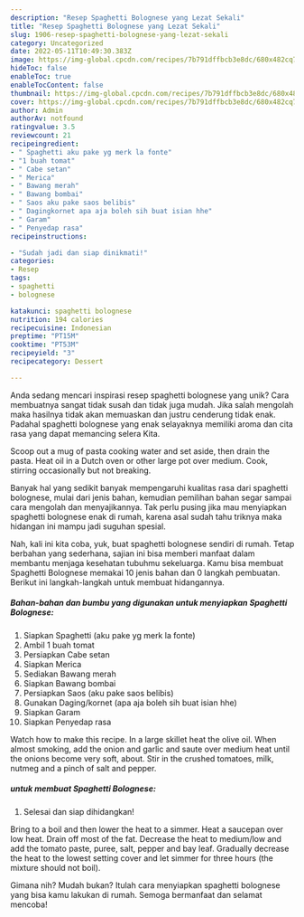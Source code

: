 ```yaml
---
description: "Resep Spaghetti Bolognese yang Lezat Sekali"
title: "Resep Spaghetti Bolognese yang Lezat Sekali"
slug: 1906-resep-spaghetti-bolognese-yang-lezat-sekali
category: Uncategorized
date: 2022-05-11T10:49:30.383Z
image: https://img-global.cpcdn.com/recipes/7b791dffbcb3e8dc/680x482cq70/spaghetti-bolognese-foto-resep-utama.jpg
hideToc: false
enableToc: true
enableTocContent: false
thumbnail: https://img-global.cpcdn.com/recipes/7b791dffbcb3e8dc/680x482cq70/spaghetti-bolognese-foto-resep-utama.jpg
cover: https://img-global.cpcdn.com/recipes/7b791dffbcb3e8dc/680x482cq70/spaghetti-bolognese-foto-resep-utama.jpg
author: Admin
authorAv: notfound
ratingvalue: 3.5
reviewcount: 21
recipeingredient:
- " Spaghetti aku pake yg merk la fonte"
- "1 buah tomat"
- " Cabe setan"
- " Merica"
- " Bawang merah"
- " Bawang bombai"
- " Saos aku pake saos belibis"
- " Dagingkornet apa aja boleh sih buat isian hhe"
- " Garam"
- " Penyedap rasa"
recipeinstructions:

- "Sudah jadi dan siap dinikmati!"
categories:
- Resep
tags:
- spaghetti
- bolognese

katakunci: spaghetti bolognese 
nutrition: 194 calories
recipecuisine: Indonesian
preptime: "PT15M"
cooktime: "PT53M"
recipeyield: "3"
recipecategory: Dessert

---
```





Anda sedang mencari inspirasi resep spaghetti bolognese yang unik? Cara membuatnya sangat tidak susah dan tidak juga mudah. Jika salah mengolah maka hasilnya tidak akan memuaskan dan justru cenderung tidak enak. Padahal spaghetti bolognese yang enak selayaknya memiliki aroma dan cita rasa yang dapat memancing selera Kita.





Scoop out a mug of pasta cooking water and set aside, then drain the pasta. Heat oil in a Dutch oven or other large pot over medium. Cook, stirring occasionally but not breaking.

Banyak hal yang sedikit banyak mempengaruhi kualitas rasa dari spaghetti bolognese, mulai dari jenis bahan, kemudian pemilihan bahan segar sampai cara mengolah dan menyajikannya. Tak perlu pusing jika mau menyiapkan spaghetti bolognese enak di rumah, karena asal sudah tahu triknya maka hidangan ini mampu jadi suguhan spesial.






Nah, kali ini kita coba, yuk, buat spaghetti bolognese sendiri di rumah. Tetap berbahan yang sederhana, sajian ini bisa memberi manfaat dalam membantu menjaga kesehatan tubuhmu sekeluarga. Kamu bisa membuat Spaghetti Bolognese memakai 10 jenis bahan dan 0 langkah pembuatan. Berikut ini langkah-langkah untuk membuat hidangannya.

<!--inarticleads1-->

##### Bahan-bahan dan bumbu yang digunakan untuk menyiapkan Spaghetti Bolognese:

1. Siapkan  Spaghetti (aku pake yg merk la fonte)
1. Ambil 1 buah tomat
1. Persiapkan  Cabe setan
1. Siapkan  Merica
1. Sediakan  Bawang merah
1. Siapkan  Bawang bombai
1. Persiapkan  Saos (aku pake saos belibis)
1. Gunakan  Daging/kornet (apa aja boleh sih buat isian hhe)
1. Siapkan  Garam
1. Siapkan  Penyedap rasa


Watch how to make this recipe. In a large skillet heat the olive oil. When almost smoking, add the onion and garlic and saute over medium heat until the onions become very soft, about. Stir in the crushed tomatoes, milk, nutmeg and a pinch of salt and pepper. 

<!--inarticleads2-->

#####  untuk membuat Spaghetti Bolognese:


1. Selesai dan siap dihidangkan!

Bring to a boil and then lower the heat to a simmer. Heat a saucepan over low heat. Drain off most of the fat. Decrease the heat to medium/low and add the tomato paste, puree, salt, pepper and bay leaf. Gradually decrease the heat to the lowest setting cover and let simmer for three hours (the mixture should not boil). 

Gimana nih? Mudah bukan? Itulah cara menyiapkan spaghetti bolognese yang bisa kamu lakukan di rumah. Semoga bermanfaat dan selamat mencoba!
